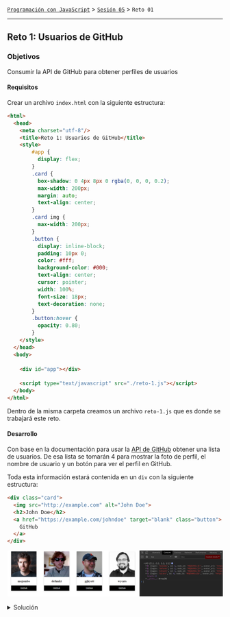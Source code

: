 [`Programación con JavaScript`](../../Readme.md) > [`Sesión 05`](../Readme.md) > `Reto 01`

---

## Reto 1: Usuarios de GitHub

### Objetivos

Consumir la API de GitHub para obtener perfiles de usuarios

#### Requisitos

Crear un archivo `index.html` con la siguiente estructura:

```html
<html>
  <head>
    <meta charset="utf-8"/>
    <title>Reto 1: Usuarios de GitHub</title>
    <style>
        #app {
          display: flex;
        }
        .card {
          box-shadow: 0 4px 8px 0 rgba(0, 0, 0, 0.2);
          max-width: 200px;
          margin: auto;
          text-align: center;
        }
        .card img {
          max-width: 200px;
        }
        .button {
          display: inline-block;
          padding: 10px 0;
          color: #fff;
          background-color: #000;
          text-align: center;
          cursor: pointer;
          width: 100%;
          font-size: 18px;
          text-decoration: none;
        }
        .button:hover {
          opacity: 0.80;
        }
    </style>
  </head>
  <body>

    <div id="app"></div>

    <script type="text/javascript" src="./reto-1.js"></script>
  </body>
</html>
```

Dentro de la misma carpeta creamos un archivo `reto-1.js` que es donde se trabajará este reto.

#### Desarrollo

Con base en la documentación para usar la <a target="_blank" href="https://developer.github.com/v3/">API de GitHub</a> 
obtener una lista de usuarios. De esa lista se tomarán 4 para mostrar la foto de perfil, el nombre de usuario y un botón
para ver el perfil en GitHub.

Toda esta información estará contenida en un `div` con la siguiente estructura:

```html
<div class="card">
  <img src="http://example.com" alt="John Doe">
  <h2>John Doe</h2>
  <a href="https://example.com/johndoe" target="blank" class="button">
    GitHub
  </a>
</div>
```

![Challenge 1](./assets/challenge-1.png)

<details>
  <summary>Solución</summary>

```javascript
const app = document.getElementById('app');

getGithubUsers()
  .then(function (data) {

    console.log(data);

    data.forEach(function (data) {
      app.appendChild(createCard(data));
    })
  })

function createCard(data) {
  const card = document.createElement('div');
  card.className = 'card';

  const name = document.createElement('h2');
  const nameText = document.createTextNode(data.login);

  name.appendChild(nameText)

  const link = document.createElement('a');
  const linkText = document.createTextNode('GitHub');

  link.appendChild(linkText);
  link.href = data.html_url;
  link.target = 'blank';
  link.className = 'button';

  const img = document.createElement('img');
  img.src = data.avatar_url;
  img.alt = data.login;

  card.appendChild(img);
  card.appendChild(name);
  card.appendChild(link);

  return card;
}

function getGithubUsers() {
  return fetch('https://api.github.com/users')
    .then(function (response) {
      return response.json();
    })
    .then(function (data) {
      return data.slice(0, 4)
    })
}
```

</details>
